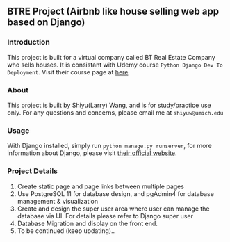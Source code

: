 ## BTRE Project (Airbnb like house selling web app based on Django)

### Introduction
This project is built for a virtual company called BT Real Estate Company who sells houses. It is consistant with Udemy course `Python Django Dev To Deployment`. Visit their course page at [here](https://www.udemy.com/python-django-dev-to-deployment/learn/v4/content)

### About
This project is built by Shiyu(Larry) Wang, and is for study/practice use only. For any questions and concerns, please email me at `shiyuw@umich.edu`

### Usage
With Django installed, simply run `python manage.py runserver`, for more information about Django, please visit [their official website](https://www.djangoproject.com).

### Project Details

1. Create static page and page links between multiple pages
2. Use PostgreSQL 11 for database design, and pgAdmin4 for database management & visualization
3. Create and design the super user area where user can manage the database via UI. For details please refer to Django super user
4. Database Migration and display on the front end.
5. To be continued (keep updating)..
